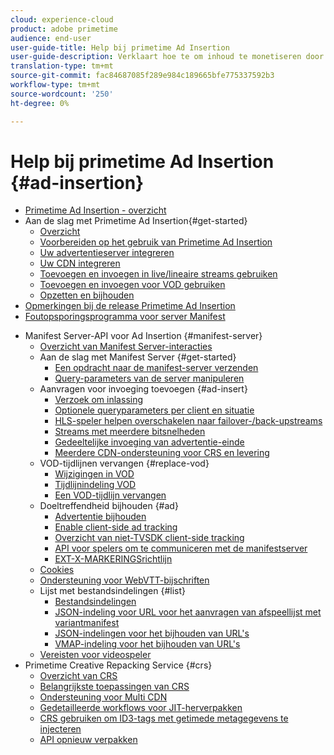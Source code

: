 ```yaml
---
cloud: experience-cloud
product: adobe primetime
audience: end-user
user-guide-title: Help bij primetime Ad Insertion
user-guide-description: Verklaart hoe te om inhoud te monetiseren door gebruiker-gerichte dynamische advertenties op de server op te nemen en publiek met gepersonaliseerde advertenties in dienst te nemen.
translation-type: tm+mt
source-git-commit: fac84687085f289e984c189665bfe775337592b3
workflow-type: tm+mt
source-wordcount: '250'
ht-degree: 0%

---
```



# Help bij primetime Ad Insertion {#ad-insertion}

+ [Primetime Ad Insertion - overzicht](home.md)
+ Aan de slag met Primetime Ad Insertion{#get-started}
   + [Overzicht](get-started-ptai.md)
   + [Voorbereiden op het gebruik van Primetime Ad Insertion](setup-ptai.md)
   + [Uw advertentieserver integreren](integrate-ad-server.md)
   + [Uw CDN integreren](integrate-cdn.md)
   + [Toevoegen en invoegen in live/lineaire streams gebruiken](ad-insertion-live-linear-stream.md)
   + [Toevoegen en invoegen voor VOD gebruiken](ad-insertion-vod.md)
   + [Opzetten en bijhouden](set-up-ad-tracking.md)
+ [Opmerkingen bij de release Primetime Ad Insertion](https://docs.adobe.com/content/help/en/primetime/release-notes/ptai/ptai-19x-release-notes.html)
+ [Foutopsporingsprogramma voor server Manifest](manifest-server-debugging-tool.md)

<!-- + [Server Side Ad Insertion debugging dashboard](ssai-debugging-dashboard.md)-->
+ Manifest Server-API voor Ad Insertion {#manifest-server}
   + [Overzicht van Manifest Server-interacties](msapi-topics/ms-overview.md)
   + Aan de slag met Manifest Server {#get-started}
      + [Een opdracht naar de manifest-server verzenden](msapi-topics/ms-getting-started/ms-sending-cmd.md)
      + [Query-parameters van de server manipuleren](msapi-topics/ms-getting-started/ms-api-query-params.md)
   + Aanvragen voor invoeging toevoegen {#ad-insert}
      + [Verzoek om inlassing](msapi-topics/ms-insert-ads/ms-ad-insert.md)
      + [Optionele queryparameters per client en situatie](msapi-topics/ms-insert-ads/ms-api-query-param-situation.md)
      + [HLS-speler helpen overschakelen naar failover-/back-upstreams](msapi-topics/ms-insert-ads/hls-switching-to-failover.md)
      + [Streams met meerdere bitsnelheden](msapi-topics/ms-insert-ads/ms-api-mbr-streams.md)
      + [Gedeeltelijke invoeging van advertentie-einde](msapi-topics/ms-insert-ads/partial-ad-break-insetion.md)
      + [Meerdere CDN-ondersteuning voor CRS en levering](msapi-topics/ms-insert-ads/ms-api-multi-cdns-for-crs.md)
   + VOD-tijdlijnen vervangen {#replace-vod}
      + [Wijzigingen in VOD](msapi-topics/ms-changes-vod-timeline/ms-replace-vod-timeline.md)
      + [Tijdlijnindeling VOD](msapi-topics/ms-changes-vod-timeline/ms-api-timeline-format.md)
      + [Een VOD-tijdlijn vervangen](msapi-topics/ms-changes-vod-timeline/t-ms-replace-vod-timeline.md)
   + Doeltreffendheid bijhouden {#ad}
      + [Advertentie bijhouden](msapi-topics/ms-at-effectiveness/ms-at-overview.md)
      + [Enable client-side ad tracking](msapi-topics/ms-at-effectiveness/ms-enable-client-side-ad-tracking.md)
      + [Overzicht van niet-TVSDK client-side tracking](msapi-topics/ms-at-effectiveness/notvsdk-csat-overview.md)
      + [API voor spelers om te communiceren met de manifestserver](msapi-topics/ms-at-effectiveness/notvsdk-csat-ms-interface.md)
      + [EXT-X-MARKERINGSrichtlijn](msapi-topics/ms-at-effectiveness/ms-api-playlists.md)
   + [Cookies](msapi-topics/ms-cookies.md)
   + [Ondersteuning voor WebVTT-bijschriften](msapi-topics/ms-webvtt-captions.md)
   + Lijst met bestandsindelingen {#list}
      + [Bestandsindelingen](msapi-topics/ms-list-file-formats/ms-api-file-formats.md)
      + [JSON-indeling voor URL voor het aanvragen van afspeellijst met variantmanifest](msapi-topics/ms-list-file-formats/ms-json-m3u8.md)
      + [JSON-indelingen voor het bijhouden van URL&#39;s](msapi-topics/ms-list-file-formats/notvsdk-csat-sidecar.md)
      + [VMAP-indeling voor het bijhouden van URL&#39;s](msapi-topics/ms-list-file-formats/notvsdk-csat-vmap.md)
   + [Vereisten voor videospeler](msapi-topics/ms-player-req.md)
+ Primetime Creative Repacking Service {#crs}
   + [Overzicht van CRS](creative-repackaging-service/crs-overview.md)
   + [Belangrijkste toepassingen van CRS](creative-repackaging-service/jit-async-hls-conv.md)
   + [Ondersteuning voor Multi CDN](creative-repackaging-service/multi-cdn-supportt.md)
   + [Gedetailleerde workflows voor JIT-herverpakken](creative-repackaging-service/jit-repackage.md)
   + [CRS gebruiken om ID3-tags met getimede metagegevens te injecteren](creative-repackaging-service/inject-id3.md)
   + [API opnieuw verpakken](creative-repackaging-service/api-repackage.md)
